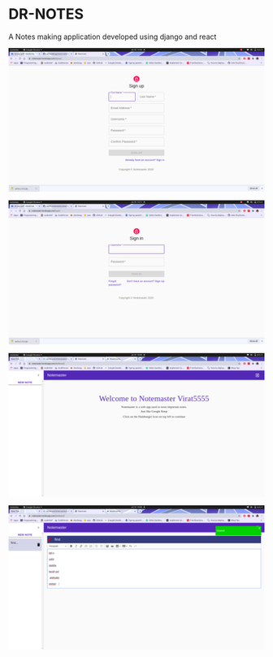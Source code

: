 # DR-NOTES
A Notes making application developed using django and react  

![signup](https://github.com/ashu9999/DR-NOTES/blob/master/img/signup.png)  

![signin](https://github.com/ashu9999/DR-NOTES/blob/master/img/signin.png)  

![welcome](https://github.com/ashu9999/DR-NOTES/blob/master/img/welcome.png)  

![savenotes](https://github.com/ashu9999/DR-NOTES/blob/master/img/note.png)  

